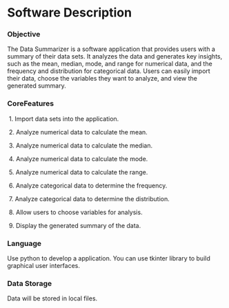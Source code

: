 # Software Description

### Objective

The Data Summarizer is a software application that provides users with a summary of their data sets. It analyzes the data and generates key insights, such as the mean, median, mode, and range for numerical data, and the frequency and distribution for categorical data. Users can easily import their data, choose the variables they want to analyze, and view the generated summary.

### CoreFeatures

​	1.	Import data sets into the application.

​	2.	Analyze numerical data to calculate the mean.

​	3.	Analyze numerical data to calculate the median.

​	4.	Analyze numerical data to calculate the mode.

​	5.	Analyze numerical data to calculate the range.

​	6.	Analyze categorical data to determine the frequency.

​	7.	Analyze categorical data to determine the distribution.

​	8.	Allow users to choose variables for analysis.

​	9.	Display the generated summary of the data.

### Language

Use python to develop a application. You can use tkinter library to build graphical user interfaces.

### Data Storage

Data will be stored in local files.